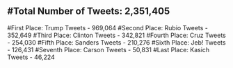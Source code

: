 #Total Number of Tweets: 2,351,405 
---
#First Place: Trump Tweets - 969,064
#Second Place: Rubio Tweets - 352,649
#Third Place: Clinton Tweets - 342,821
#Fourth Place: Cruz Tweets - 254,030
#Fifth Place: Sanders Tweets - 210,276
#Sixth Place: Jeb! Tweets - 126,431
#Seventh Place: Carson Tweets - 50,831
#Last Place: Kasich Tweets - 46,224
